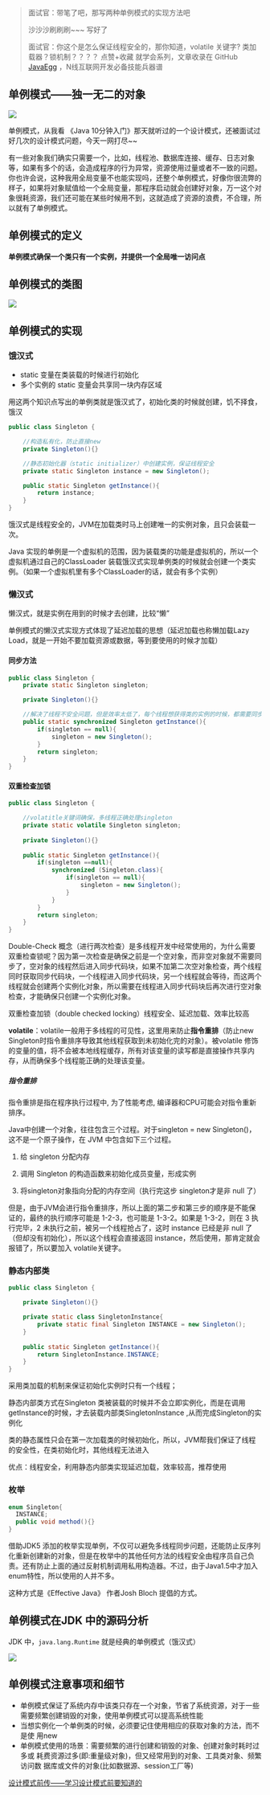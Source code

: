 > 面试官：带笔了吧，那写两种单例模式的实现方法吧
>
> 沙沙沙刷刷刷~~~ 写好了
>
> 面试官：你这个是怎么保证线程安全的，那你知道，volatile 关键字? 类加载器？锁机制？？？？
> 点赞+收藏 就学会系列，文章收录在 GitHub [JavaEgg](https://github.com/Jstarfish/JavaEgg) ，N线互联网开发必备技能兵器谱

## 单例模式——独一无二的对象

![](https://i01piccdn.sogoucdn.com/d4a728c10d74ab67)

单例模式，从我看 《Java 10分钟入门》那天就听过的一个设计模式，还被面试过好几次的设计模式问题，今天一网打尽~~

有一些对象我们确实只需要一个，比如，线程池、数据库连接、缓存、日志对象等，如果有多个的话，会造成程序的行为异常，资源使用过量或者不一致的问题。你也许会说，这种我用全局变量不也能实现吗，还整个单例模式，好像你很流弊的样子，如果将对象赋值给一个全局变量，那程序启动就会创建好对象，万一这个对象很耗资源，我们还可能在某些时候用不到，这就造成了资源的浪费，不合理，所以就有了单例模式。

## 单例模式的定义

**单例模式确保一个类只有一个实例，并提供一个全局唯一访问点**



## 单例模式的类图

![](https://tva1.sinaimg.cn/large/006tNbRwly1gbjeonzilrj309u064t93.jpg)

## 单例模式的实现

### 饿汉式

- static 变量在类装载的时候进行初始化
- 多个实例的 static 变量会共享同一块内存区域

用这两个知识点写出的单例类就是饿汉式了，初始化类的时候就创建，饥不择食，饿汉

```java
public class Singleton {

    //构造私有化，防止直接new
    private Singleton(){}

    //静态初始化器（static initializer）中创建实例，保证线程安全
    private static Singleton instance = new Singleton();

    public static Singleton getInstance(){
        return instance;
    }
}
```

饿汉式是线程安全的，JVM在加载类时马上创建唯一的实例对象，且只会装载一次。

Java 实现的单例是一个虚拟机的范围，因为装载类的功能是虚拟机的，所以一个虚拟机通过自己的ClassLoader 装载饿汉式实现单例类的时候就会创建一个类实例。（如果一个虚拟机里有多个ClassLoader的话，就会有多个实例）

### 懒汉式

懒汉式，就是实例在用到的时候才去创建，比较“懒”

单例模式的懒汉式实现方式体现了延迟加载的思想（延迟加载也称懒加载Lazy Load，就是一开始不要加载资源或数据，等到要使用的时候才加载）

#### 同步方法

```java
public class Singleton {
    private static Singleton singleton;

    private Singleton(){}

  	//解决了线程不安全问题，但是效率太低了，每个线程想获得类的实例的时候，都需要同步方法，不推荐
    public static synchronized Singleton getInstance(){
        if(singleton == null){
            singleton = new Singleton();
        }
        return singleton;
    }
}
```



#### 双重检查加锁

```java
public class Singleton {

  	//volatitle关键词确保，多线程正确处理singleton
    private static volatile Singleton singleton;
  
    private Singleton(){}
  
    public static Singleton getInstance(){
        if(singleton ==null){
            synchronized (Singleton.class){
                if(singleton == null){
                    singleton = new Singleton();
                }
            }
        }
        return singleton;
    }
}
```

Double-Check 概念（进行两次检查）是多线程开发中经常使用的，为什么需要双重检查锁呢？因为第一次检查是确保之前是一个空对象，而非空对象就不需要同步了，空对象的线程然后进入同步代码块，如果不加第二次空对象检查，两个线程同时获取同步代码块，一个线程进入同步代码块，另一个线程就会等待，而这两个线程就会创建两个实例化对象，所以需要在线程进入同步代码块后再次进行空对象检查，才能确保只创建一个实例化对象。

双重检查加锁（double checked locking）线程安全、延迟加载、效率比较高

**volatile**：volatile一般用于多线程的可见性，这里用来防止**指令重排**（防止new Singleton时指令重排序导致其他线程获取到未初始化完的对象）。被volatile 修饰的变量的值，将不会被本地线程缓存，所有对该变量的读写都是直接操作共享内存，从而确保多个线程能正确的处理该变量。

##### 指令重排

指令重排是指在程序执行过程中, 为了性能考虑, 编译器和CPU可能会对指令重新排序。

Java中创建一个对象，往往包含三个过程。对于singleton = new Singleton()，这不是一个原子操作，在 JVM 中包含如下三个过程。

1. 给 singleton 分配内存

2. 调用 Singleton 的构造函数来初始化成员变量，形成实例

3. 将singleton对象指向分配的内存空间（执行完这步 singleton才是非 null 了）

但是，由于JVM会进行指令重排序，所以上面的第二步和第三步的顺序是不能保证的，最终的执行顺序可能是 1-2-3，也可能是 1-3-2。如果是 1-3-2，则在 3 执行完毕，2 未执行之前，被另一个线程抢占了，这时 instance 已经是非 null 了（但却没有初始化），所以这个线程会直接返回 instance，然后使用，那肯定就会报错了，所以要加入 volatile关键字。



### 静态内部类

```java
public class Singleton {

    private Singleton(){}

    private static class SingletonInstance{
        private static final Singleton INSTANCE = new Singleton();
    }
  
    public static Singleton getInstance(){
        return SingletonInstance.INSTANCE;
    }
}
```

采用类加载的机制来保证初始化实例时只有一个线程；

静态内部类方式在Singleton 类被装载的时候并不会立即实例化，而是在调用getInstance的时候，才去装载内部类SingletonInstance ,从而完成Singleton的实例化

类的静态属性只会在第一次加载类的时候初始化，所以，JVM帮我们保证了线程的安全性，在类初始化时，其他线程无法进入

优点：线程安全，利用静态内部类实现延迟加载，效率较高，推荐使用

### 枚举

```java
enum Singleton{
  INSTANCE;
  public void method(){}
}
```

借助JDK5 添加的枚举实现单例，不仅可以避免多线程同步问题，还能防止反序列化重新创建新的对象，但是在枚举中的其他任何方法的线程安全由程序员自己负责。还有防止上面的通过反射机制调用私用构造器。不过，由于Java1.5中才加入enum特性，所以使用的人并不多。

这种方式是《Effective Java》 作者Josh Bloch 提倡的方式。



## 单例模式在JDK 中的源码分析

JDK 中，`java.lang.Runtime` 就是经典的单例模式（饿汉式）

![](https://tva1.sinaimg.cn/large/006tNbRwly1gbig3eaoe8j31al0u0qg5.jpg)



## 单例模式注意事项和细节

- 单例模式保证了系统内存中该类只存在一个对象，节省了系统资源，对于一些需要频繁创建销毁的对象，使用单例模式可以提高系统性能
- 当想实例化一个单例类的时候，必须要记住使用相应的获取对象的方法，而不是使 用new
- 单例模式使用的场景：需要频繁的进行创建和销毁的对象、创建对象时耗时过多或 耗费资源过多(即:重量级对象)，但又经常用到的对象、工具类对象、频繁访问数 据库或文件的对象(比如数据源、session工厂等)



[设计模式前传——学习设计模式前要知道的](https://mp.weixin.qq.com/s?__biz=MzIwOTIxNTg0OQ==&mid=2247483861&idx=1&sn=4f9fc68764f529b768d936425d4f6984&chksm=977609d3a00180c519b587e27929f32beb75a493b293610ab3378569e8182a647e406e34e73a&token=1499331349&lang=zh_CN#rd)